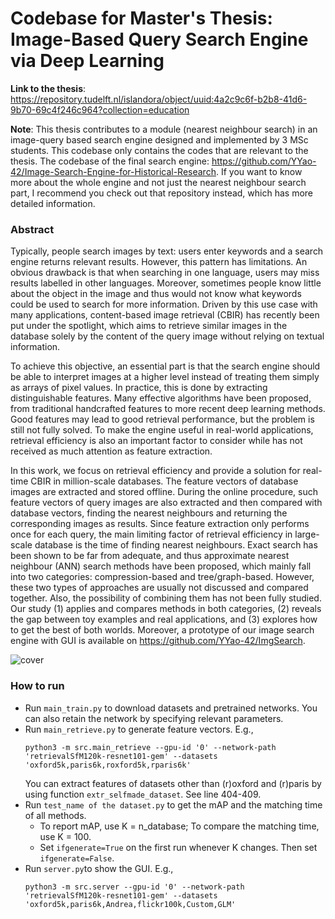 # Codebase for Master's Thesis: Image-Based Query Search Engine via Deep Learning

**Link to the thesis**: https://repository.tudelft.nl/islandora/object/uuid:4a2c9c6f-b2b8-41d6-9b70-69c4f246c964?collection=education

**Note**: This thesis contributes to a module (nearest neighbour search) in an image-query based search engine designed and implemented by 3 MSc students. This codebase only contains the codes that are relevant to the thesis. The codebase of the final search engine: https://github.com/YYao-42/Image-Search-Engine-for-Historical-Research. If you want to know more about the whole engine and not just the nearest neighbour search part, I recommend you check out that repository instead, which has more detailed information.

### Abstract
Typically, people search images by text: users enter keywords and a search engine returns relevant results. However, this pattern has limitations. An obvious drawback is that when searching in one language, users may miss results labelled in other languages. Moreover, sometimes people know little about the object in the image and thus would not know what keywords could be used to search for more information. Driven by this use case with many applications, content-based image retrieval (CBIR) has recently been put under the spotlight, which aims to retrieve similar images in the database solely by the content of the query image without relying on textual information.

To achieve this objective, an essential part is that the search engine should be able to interpret images at a higher level instead of treating them simply as arrays of pixel values. In practice, this is done by extracting distinguishable features. Many effective algorithms have been proposed, from traditional handcrafted features to more recent deep learning methods. Good features may lead to good retrieval performance, but the problem is still not fully solved. To make the engine useful in real-world applications, retrieval efficiency is also an important factor to consider while has not received as much attention as feature extraction.

In this work, we focus on retrieval efficiency and provide a solution for real-time CBIR in million-scale databases. The feature vectors of database images are extracted and stored offline. During the online procedure, such feature vectors of query images are also extracted and then compared with database vectors, finding the nearest neighbours and returning the corresponding images as results. Since feature extraction only performs once for each query, the main limiting factor of retrieval efficiency in large-scale database is the time of finding nearest neighbours. Exact search has been shown to be far from adequate, and thus approximate nearest neighbour (ANN) search methods have been proposed, which mainly fall into two categories: compression-based and tree/graph-based. However, these two types of approaches are usually not discussed and compared together. Also, the possibility of combining them has not been fully studied. Our study (1) applies and compares methods in both categories, (2) reveals the gap between toy examples and real applications, and (3) explores how to get the best of both worlds. Moreover, a prototype of our image search engine with GUI is available on https://github.com/YYao-42/ImgSearch.

![cover](https://user-images.githubusercontent.com/39213403/181117170-68f8ef03-4276-40f8-984c-d2a0077b3a1b.png)

### How to run
- Run `main_train.py` to download datasets and pretrained networks. You can also retain the network by specifying relevant parameters.
- Run `main_retrieve.py` to generate feature vectors. E.g.,
  ```
  python3 -m src.main_retrieve --gpu-id '0' --network-path 'retrievalSfM120k-resnet101-gem' --datasets 'oxford5k,paris6k,roxford5k,rparis6k'
  ```
  You can extract features of datasets other than (r)oxford and (r)paris by using function `extr_selfmade_dataset`. See line 404-409.
- Run `test_name of the dataset.py` to get the mAP and the matching time of all methods.
  - To report mAP, use K = n_database; To compare the matching time, use K = 100.
  - Set `ifgenerate=True` on the first run whenever K changes. Then set `ifgenerate=False`.
- Run `server.py`to show the GUI. E.g.,
  ```
  python3 -m src.server --gpu-id '0' --network-path 'retrievalSfM120k-resnet101-gem' --datasets 'oxford5k,paris6k,Andrea,flickr100k,Custom,GLM'
  ```
 

